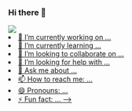 ### Hi there 👋

<a href="https://github.com/David-es-Montenegro">
<img height "100em" src= "https://github-readme-stats.vercel.app/api?username=David-es-Montenegro&show_icons=true&theme=github_dark#gh-dark-mode-only"
<img height "100em" src= "https://github-readme-stats.vercel.app/api?username=David-es-Montenegro&show_icons=true&theme=default#gh-light-mode-only"

- 🔭 I’m currently working on ...
- 🌱 I’m currently learning ...
- 👯 I’m looking to collaborate on ...
- 🤔 I’m looking for help with ...
- 💬 Ask me about ...
- 📫 How to reach me: ...
- 😄 Pronouns: ...
- ⚡ Fun fact: ...
-->
